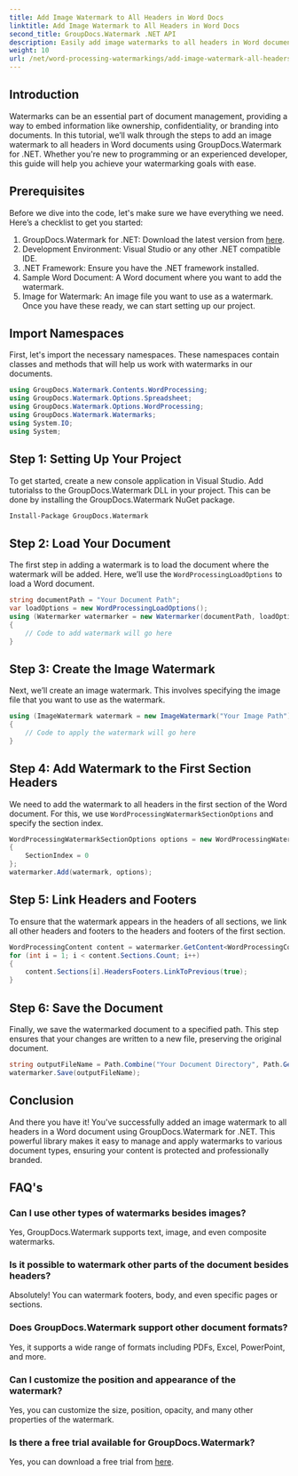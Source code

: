 ```yaml
---
title: Add Image Watermark to All Headers in Word Docs
linktitle: Add Image Watermark to All Headers in Word Docs
second_title: GroupDocs.Watermark .NET API
description: Easily add image watermarks to all headers in Word documents using GroupDocs.Watermark for .NET. Follow our step-by-step guide with detailed code examples.
weight: 10
url: /net/word-processing-watermarkings/add-image-watermark-all-headers-word-docs/
---
```

## Introduction
Watermarks can be an essential part of document management, providing a way to embed information like ownership, confidentiality, or branding into documents. In this tutorial, we’ll walk through the steps to add an image watermark to all headers in Word documents using GroupDocs.Watermark for .NET. Whether you're new to programming or an experienced developer, this guide will help you achieve your watermarking goals with ease.
## Prerequisites
Before we dive into the code, let's make sure we have everything we need. Here’s a checklist to get you started:
1. GroupDocs.Watermark for .NET: Download the latest version from [here](https://releases.groupdocs.com/Watermark/net/).
2. Development Environment: Visual Studio or any other .NET compatible IDE.
3. .NET Framework: Ensure you have the .NET framework installed.
4. Sample Word Document: A Word document where you want to add the watermark.
5. Image for Watermark: An image file you want to use as a watermark.
Once you have these ready, we can start setting up our project.
## Import Namespaces
First, let's import the necessary namespaces. These namespaces contain classes and methods that will help us work with watermarks in our documents.
```csharp
using GroupDocs.Watermark.Contents.WordProcessing;
using GroupDocs.Watermark.Options.Spreadsheet;
using GroupDocs.Watermark.Options.WordProcessing;
using GroupDocs.Watermark.Watermarks;
using System.IO;
using System;
```
## Step 1: Setting Up Your Project
To get started, create a new console application in Visual Studio. Add tutorialss to the GroupDocs.Watermark DLL in your project. This can be done by installing the GroupDocs.Watermark NuGet package.
```bash
Install-Package GroupDocs.Watermark
```
## Step 2: Load Your Document
The first step in adding a watermark is to load the document where the watermark will be added. Here, we’ll use the `WordProcessingLoadOptions` to load a Word document.
```csharp
string documentPath = "Your Document Path";
var loadOptions = new WordProcessingLoadOptions();
using (Watermarker watermarker = new Watermarker(documentPath, loadOptions))
{
    // Code to add watermark will go here
}
```
## Step 3: Create the Image Watermark
Next, we’ll create an image watermark. This involves specifying the image file that you want to use as the watermark.
```csharp
using (ImageWatermark watermark = new ImageWatermark("Your Image Path"))
{
    // Code to apply the watermark will go here
}
```
## Step 4: Add Watermark to the First Section Headers
We need to add the watermark to all headers in the first section of the Word document. For this, we use `WordProcessingWatermarkSectionOptions` and specify the section index.
```csharp
WordProcessingWatermarkSectionOptions options = new WordProcessingWatermarkSectionOptions
{
    SectionIndex = 0
};
watermarker.Add(watermark, options);
```
## Step 5: Link Headers and Footers
To ensure that the watermark appears in the headers of all sections, we link all other headers and footers to the headers and footers of the first section.
```csharp
WordProcessingContent content = watermarker.GetContent<WordProcessingContent>();
for (int i = 1; i < content.Sections.Count; i++)
{
    content.Sections[i].HeadersFooters.LinkToPrevious(true);
}
```
## Step 6: Save the Document
Finally, we save the watermarked document to a specified path. This step ensures that your changes are written to a new file, preserving the original document.
```csharp
string outputFileName = Path.Combine("Your Document Directory", Path.GetFileName(documentPath));
watermarker.Save(outputFileName);
```
## Conclusion
And there you have it! You've successfully added an image watermark to all headers in a Word document using GroupDocs.Watermark for .NET. This powerful library makes it easy to manage and apply watermarks to various document types, ensuring your content is protected and professionally branded.
## FAQ's
### Can I use other types of watermarks besides images?
Yes, GroupDocs.Watermark supports text, image, and even composite watermarks.
### Is it possible to watermark other parts of the document besides headers?
Absolutely! You can watermark footers, body, and even specific pages or sections.
### Does GroupDocs.Watermark support other document formats?
Yes, it supports a wide range of formats including PDFs, Excel, PowerPoint, and more.
### Can I customize the position and appearance of the watermark?
Yes, you can customize the size, position, opacity, and many other properties of the watermark.
### Is there a free trial available for GroupDocs.Watermark?
Yes, you can download a free trial from [here](https://releases.groupdocs.com/).
